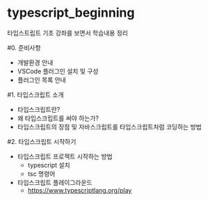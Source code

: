 # typescript_beginning
타입스트립트 기초 강좌를 보면서 학습내용 정리

#0. 준비사항
- 개발환경 안내
- VSCode 플러그인 설치 및 구성
- 플러그인 목록 안내

#1. 타입스크립트 소개
- 타입스크립트란?
- 왜 타입스크립트를 써야 하는가?
- 타입스크립트의 장점 및 자바스크립트를 타입스크립트처럼 코딩하는 방법

#2. 타입스크립트 시작하기
- 타입스크립트 프로젝트 시작하는 방법
  - typescript 설치
  - tsc 명령어
- 타입스크립트 플레이그라운드
  - https://www.typescriptlang.org/play